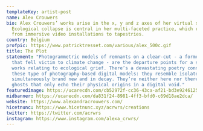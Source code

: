 ```yaml
---
templateKey: artist-post
name: Alex Crouwers
bio: Alex Crouwers’ works arise in the x, y and z axes of her virtual studio.
  Ecological collapse is central in her multi-faceted practice, which ranges
  from immersive video installations to tapestries.
country: Belgium
profpic: https://www.patricktresset.com/various/alex_500c.gif
title: The Plot
statement: "Photogrammetric models of remnants on a clear-cut - a former forest
  that fell victim to climate change - are the departure points for a string of
  works relating to ecological grief. There’s a devastating poetry connected to
  these type of photography-based digital models: they resemble isolated ruins,
  simultaneously brand new and in decay. They’re neither here nor there, these
  ghosts that only echo their physical origins in a digital void."
featuredimage: https://ucarecdn.com/cb52972f-cc36-43ca-af21-bd3e9246125b/
midbanner: https://ucarecdn.com/da831f24-8981-4ff3-bfd0-c69d18ae2dca/
website: https://www.alexandracrouwers.com/
hicetnunc: https://www.hicetnunc.xyz/acrwrs/creations
twitter: https://twitter.com/acrwrs
instagram: https://www.instagram.com/alexa_crwrs/
---
```

